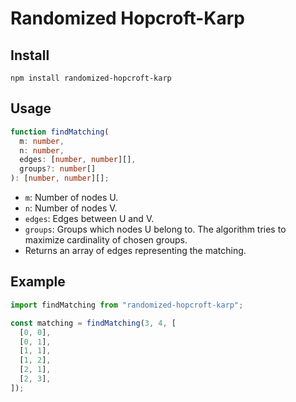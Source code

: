 # Randomized Hopcroft-Karp

## Install

```
npm install randomized-hopcroft-karp
```

## Usage

```typescript
function findMatching(
  m: number,
  n: number,
  edges: [number, number][],
  groups?: number[]
): [number, number][];
```

- `m`: Number of nodes U.
- `n`: Number of nodes V.
- `edges`: Edges between U and V.
- `groups`: Groups which nodes U belong to. The algorithm tries to maximize cardinality of chosen groups.
- Returns an array of edges representing the matching.

## Example

```typescript
import findMatching from "randomized-hopcroft-karp";

const matching = findMatching(3, 4, [
  [0, 0],
  [0, 1],
  [1, 1],
  [1, 2],
  [2, 1],
  [2, 3],
]);
```
